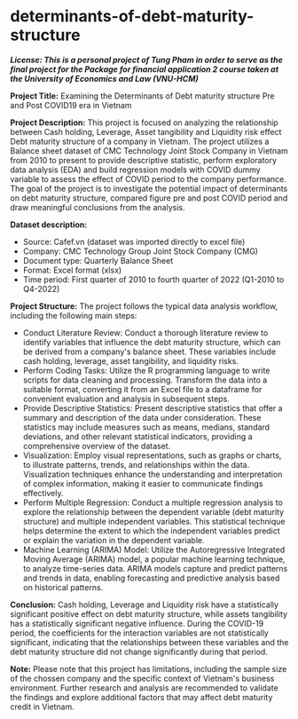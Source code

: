 # determinants-of-debt-maturity-structure
**_License:
This is a personal project of Tung Pham in order to serve as the final project for the Package for financial application 2 course taken at the University of Economics and Law (VNU-HCM)_**

**Project Title:** Examining the Determinants of Debt maturity structure Pre and Post COVID19 era in Vietnam

**Project Description:** This project is focused on analyzing the relationship between Cash holding, Leverage, Asset tangibility and Liquidity risk effect Debt maturity structure of a company in Vietnam. The project utilizes a Balance sheet dataset of CMC Technology Joint Stock Company in Vietnam from 2010 to present to provide descriptive statistic, perform exploratory data analysis (EDA) and build regression models with COVID dummy variable to assess the effect of COVID period to the company performance. The goal of the project is to investigate the potential impact of determinants on debt maturity structure, compared figure pre and post COVID period and draw meaningful conclusions from the analysis.

**Dataset description:**
- Source: Cafef.vn (dataset was imported directly to excel file)
- Company: CMC Technology Group Joint Stock Company (CMG)
- Document type: Quarterly Balance Sheet
- Format: Excel format (xlsx)
- Time period: First quarter of 2010 to fourth quarter of 2022 (Q1-2010 to Q4-2022)

**Project Structure:** The project follows the typical data analysis workflow, including the following main steps:

- Conduct Literature Review: Conduct a thorough literature review to identify variables that influence the debt maturity structure, which can be derived from a company's balance sheet. These variables include cash holding, leverage, asset tangibility, and liquidity risks.
- Perform Coding Tasks: Utilize the R programming language to write scripts for data cleaning and processing. Transform the data into a suitable format, converting it from an Excel file to a dataframe for convenient evaluation and analysis in subsequent steps.
- Provide Descriptive Statistics: Present descriptive statistics that offer a summary and description of the data under consideration. These statistics may include measures such as means, medians, standard deviations, and other relevant statistical indicators, providing a comprehensive overview of the dataset.
- Visualization: Employ visual representations, such as graphs or charts, to illustrate patterns, trends, and relationships within the data. Visualization techniques enhance the understanding and interpretation of complex information, making it easier to communicate findings effectively.
- Perform Multiple Regression: Conduct a multiple regression analysis to explore the relationship between the dependent variable (debt maturity structure) and multiple independent variables. This statistical technique helps determine the extent to which the independent variables predict or explain the variation in the dependent variable.
- Machine Learning (ARIMA) Model: Utilize the Autoregressive Integrated Moving Average (ARIMA) model, a popular machine learning technique, to analyze time-series data. ARIMA models capture and predict patterns and trends in data, enabling forecasting and predictive analysis based on historical patterns.

**Conclusion:** Cash holding, Leverage and Liquidity risk have a statistically significant positive effect on debt maturity structure, while assets tangibility has a statistically significant negative influence. During the COVID-19 period, the coefficients for the interaction variables are not statistically significant, indicating that the relationships between these variables and the debt maturity structure did not change significantly during that period.

**Note:** Please note that this project has limitations, including the sample size of the chossen company and the specific context of Vietnam's business environment. Further research and analysis are recommended to validate the findings and explore additional factors that may affect debt maturity credit in Vietnam.
